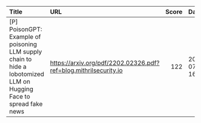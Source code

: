 | Title                                                                                                              | URL                                                              |   Score | Date                |
|:-------------------------------------------------------------------------------------------------------------------|:-----------------------------------------------------------------|--------:|:--------------------|
| [P] PoisonGPT: Example of poisoning LLM supply chain to hide a lobotomized LLM on Hugging Face to spread fake news | https://arxiv.org/pdf/2202.02326.pdf?ref=blog.mithrilsecurity.io |     122 | 2023-07-09 16:34:18 |